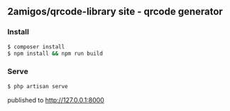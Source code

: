 ## 2amigos/qrcode-library site - qrcode generator

### Install

```bash
$ composer install
$ npm install && npm run build
```

### Serve
```bash
$ php artisan serve
```

published to http://127.0.0.1:8000

